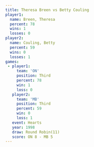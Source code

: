 ```yaml
---
title: Theresa Breen vs Betty Couling
player1:              
  name: Breen, Theresa
  percent: 78         
  wins: 1             
  losses: 0           
player2:              
  name: Couling, Betty
  percent: 59         
  wins: 0             
  losses: 1           
games:
 - player1:         
     team: 'ON'     
     position: Third
     percent: 78    
     win: 1         
     loss: 0        
   player2:         
     team: 'MB'     
     position: Third
     percent: 59    
     win: 0         
     loss: 1        
   event: Hearts        
   year: 1998           
   draw: Round Robin(11)
   score: ON 8 - MB 5   
---
```

